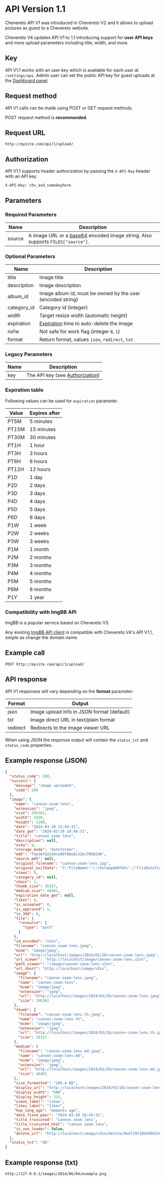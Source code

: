 # API Version 1.1

Chevereto API V1 was introduced in Chevereto V2 and it allows to upload pictures as guest to a Chevereto website.

Chevereto V4 updates API V1 to 1.1 introducing support for **user API keys** and more upload parameters including title, width, and more.

## Key

API V1.1 works with an user key which is available for each user at `/settings/api`. Admin user can set the public API key for guest uploads at the [Dashboard panel](https://v4-admin.chevereto.com/settings/guest-api.html#public-api-key).

## Request method

API V1 calls can be made using POST or GET request methods.

POST request method is **recommended**.

## Request URL

```plain
http://mysite.com/api/1/upload/
```

## Authorization

API V1.1 supports header authorization by passing the `X-API-Key` header with an API key.

```plain
X-API-Key: chv_asd_somekeyhere
```

## Parameters

### Required Parameters

| Name   | Description                                                                                                            |
| ------ | ---------------------------------------------------------------------------------------------------------------------- |
| source | A image URL or a [base64](https://en.wikipedia.org/wiki/Base64) encoded image string. Also supports `FILES["source"]`. |

### Optional Parameters

| Name        | Description                                                   |
| ----------- | ------------------------------------------------------------- |
| title       | Image title                                                   |
| description | Image description                                             |
| album_id    | Image album id, must be owned by the user (encoded string)    |
| category_id | Category id (integer)                                         |
| width       | Target resize width (automatic height)                        |
| expiration  | [Expiration](#expiration-table) time to auto-delete the image |
| nsfw        | Not safe for work flag (integer `0`, `1`)                     |
| format      | Return format, values `json`, `redirect`, `txt`               |

### Legacy Parameters

| Name | Description                                       |
| ---- | ------------------------------------------------- |
| key  | The API key (see [Authorization](#authorization)) |

### Expiration table

Following values can be used for `expiration` parameter.

| Value | Expires after |
| ----- | ------------- |
| PT5M  | 5 minutes     |
| PT15M | 15 minutes    |
| PT30M | 30 minutes    |
| PT1H  | 1 hour        |
| PT3H  | 3 hours       |
| PT6H  | 6 hours       |
| PT12H | 12 hours      |
| P1D   | 1 day         |
| P2D   | 2 days        |
| P3D   | 3 days        |
| P4D   | 4 days        |
| P5D   | 5 days        |
| P6D   | 6 days        |
| P1W   | 1 week        |
| P2W   | 2 weeks       |
| P3W   | 3 weeks       |
| P1M   | 1 month       |
| P2M   | 2 months      |
| P3M   | 3 months      |
| P4M   | 4 months      |
| P5M   | 5 months      |
| P6M   | 6 months      |
| P1Y   | 1 year        |

### Compatibility with ImgBB API

ImgBB is a popular service based on Chevereto V3.

Any existing [ImgBB API client](https://github.com/search?q=imgbb) is compatible with Chevereto V4's API V1.1, simple as change the domain name.

## Example call

```plain
POST http://mysite.com/api/1/upload/
```

## API response

API V1 responses will vary depending on the **format** parameter:

| Format   | Output                                     |
| -------- | ------------------------------------------ |
| json     | Image upload info in JSON format (default) |
| txt      | Image direct URL in text/plain format      |
| redirect | Redirects to the image viewer URL          |

When using JSON the response output will contain the `status_txt` and `status_code` properties.

## Example response (JSON)

```json
{
  "status_code": 200,
  "success": {
    "message": "image uploaded",
    "code": 200
  },
  "image": {
    "name": "cannon-zoom-lens",
    "extension": "jpeg",
    "size": 296362,
    "width": 1920,
    "height": 1280,
    "date": "2024-03-20 15:49:31",
    "date_gmt": "2024-03-20 18:49:31",
    "title": "cannon zoom lens",
    "description": null,
    "nsfw": 0,
    "storage_mode": "datefolder",
    "md5": "fde3bfd2a50ce00f0be0c32ec7088240",
    "source_md5": null,
    "original_filename": "cannon-zoom-lens.jpg",
    "original_exifdata": "{\"FileName\":\"chvtempQmM74X\",\"FileDateTime\":\"1710960571\",\"FileSize\":\"296362\",\"FileType\":\"2\",\"MimeType\":\"image\\/jpeg\",\"SectionsFound\":\"\",\"COMPUTED\":{\"html\":\"width=\\\"1920\\\" height=\\\"1280\\\"\",\"Height\":\"1280\",\"Width\":\"1920\",\"IsColor\":\"1\"},\"IPTC\":[],\"width\":\"1920\",\"height\":\"1280\"}",
    "views": 0,
    "category_id": null,
    "chain": 7,
    "thumb_size": 35327,
    "medium_size": 48481,
    "expiration_date_gmt": null,
    "likes": 0,
    "is_animated": 0,
    "is_approved": 1,
    "is_360": 0,
    "file": {
      "resource": {
        "type": "path"
      }
    },
    "id_encoded": "vZxn",
    "filename": "cannon-zoom-lens.jpeg",
    "mime": "image/jpeg",
    "url": "http://localhost/images/2024/03/20/cannon-zoom-lens.jpeg",
    "url_viewer": "http://localhost/image/cannon-zoom-lens.vZxn",
    "path_viewer": "/image/cannon-zoom-lens.vZxn",
    "url_short": "http://localhost/image/vZxn",
    "image": {
      "filename": "cannon-zoom-lens.jpeg",
      "name": "cannon-zoom-lens",
      "mime": "image/jpeg",
      "extension": "jpeg",
      "url": "http://localhost/images/2024/03/20/cannon-zoom-lens.jpeg",
      "size": 296362
    },
    "thumb": {
      "filename": "cannon-zoom-lens.th.jpeg",
      "name": "cannon-zoom-lens.th",
      "mime": "image/jpeg",
      "extension": "jpeg",
      "url": "http://localhost/images/2024/03/20/cannon-zoom-lens.th.jpeg",
      "size": 35327
    },
    "medium": {
      "filename": "cannon-zoom-lens.md.jpeg",
      "name": "cannon-zoom-lens.md",
      "mime": "image/jpeg",
      "extension": "jpeg",
      "url": "http://localhost/images/2024/03/20/cannon-zoom-lens.md.jpeg",
      "size": 48481
    },
    "size_formatted": "296.4 KB",
    "display_url": "http://localhost/images/2024/03/20/cannon-zoom-lens.md.jpeg",
    "display_width": "500",
    "display_height": 333,
    "views_label": "views",
    "likes_label": "likes",
    "how_long_ago": "moments ago",
    "date_fixed_peer": "2024-03-20 18:49:31",
    "title_truncated": "cannon zoom lens",
    "title_truncated_html": "cannon zoom lens",
    "is_use_loader": false,
    "delete_url": "http://localhost/image/vZxn/delete/9ed729f18b596631068d19f3d22bd5fff3a2a1d4c57d13cd"
  },
  "status_txt": "OK"
}
```

## Example response (txt)

```plain
http://127.0.0.1/images/2014/06/04/example.png
```
